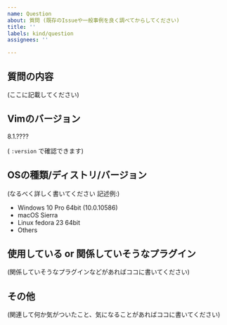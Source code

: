 ```yaml
---
name: Question
about: 質問 (既存のIssueや一般事例を良く調べてからしてください)
title: ''
labels: kind/question
assignees: ''

---
```


## 質問の内容

(ここに記載してください)

## Vimのバージョン

8.1.????

( `:version` で確認できます)

## OSの種類/ディストリ/バージョン

(なるべく詳しく書いてください 記述例:)

*   Windows 10 Pro 64bit (10.0.10586)
*   macOS Sierra
*   Linux fedora 23 64bit
*   Others

## 使用している or 関係していそうなプラグイン

(関係していそうなプラグインなどがあればココに書いてください)

## その他

(関連して何か気がついたこと、気になることがあればココに書いてください)
